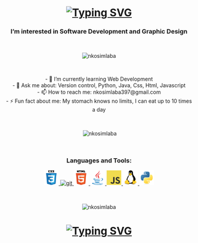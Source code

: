 <h1 align="center"><a href="https://git.io/typing-svg"><img src="https://readme-typing-svg.herokuapp.com?font=Montserrat&weight=800&pause=1000&color=F71A1A&center=true&vCenter=true&random=true&width=435&lines=Hi%2C+there+%F0%9F%91%8B;I+am+Nkosikhona+Mlaba+%F0%9F%98%87;I+am+a+WeThinkCode_+student+%F0%9F%91%A8%E2%80%8D%F0%9F%92%BB" alt="Typing SVG" /></a></h1>
<h3 align="center">I’m interested in Software Development and Graphic Design</h3>

<br>

<div align="center">
<p align="center"> <img src="https://komarev.com/ghpvc/?username=nkosimlaba&label=Profile%20views&color=0e75b6&style=flat" alt="nkosimlaba" /> </p>
</div>

<br>

<p align="center">
- 🌱 I’m currently learning Web Development <br>
- 💬 Ask me about: Version control, Python, Java, Css, Html, Javascript <br>
- 📫 How to reach me: nkosimlaba397@gmail.com <br>
- ⚡ Fun fact about me: My stomach knows no limits, I can eat up to 10 times a day
</p>

<br>

<div align="center">
  <p>&nbsp;<img align="center" src="https://github-readme-stats.vercel.app/api?username=nkosimlaba&show_icons=true&locale=en" alt="nkosimlaba" /></p>
</div>

<br>

<h3 align="center">Languages and Tools:</h3>
<p align="center"> <a href="https://www.w3schools.com/css/" target="_blank" rel="noreferrer"> <img src="https://raw.githubusercontent.com/devicons/devicon/master/icons/css3/css3-original-wordmark.svg" alt="css3" width="40" height="40"/> </a> <a href="https://git-scm.com/" target="_blank" rel="noreferrer"> <img src="https://www.vectorlogo.zone/logos/git-scm/git-scm-icon.svg" alt="git" width="40" height="40"/> </a> <a href="https://www.w3.org/html/" target="_blank" rel="noreferrer"> <img src="https://raw.githubusercontent.com/devicons/devicon/master/icons/html5/html5-original-wordmark.svg" alt="html5" width="40" height="40"/> </a> <a href="https://www.java.com" target="_blank" rel="noreferrer"> <img src="https://raw.githubusercontent.com/devicons/devicon/master/icons/java/java-original.svg" alt="java" width="40" height="40"/> </a> <a href="https://developer.mozilla.org/en-US/docs/Web/JavaScript" target="_blank" rel="noreferrer"> <img src="https://raw.githubusercontent.com/devicons/devicon/master/icons/javascript/javascript-original.svg" alt="javascript" width="40" height="40"/> </a> <a href="https://www.linux.org/" target="_blank" rel="noreferrer"> <img src="https://raw.githubusercontent.com/devicons/devicon/master/icons/linux/linux-original.svg" alt="linux" width="40" height="40"/> </a> <a href="https://www.python.org" target="_blank" rel="noreferrer"> <img src="https://raw.githubusercontent.com/devicons/devicon/master/icons/python/python-original.svg" alt="python" width="40" height="40"/> </a> </p>

<br>

<p align="center"><img align="center" src="https://github-readme-stats.vercel.app/api/top-langs?username=nkosimlaba&show_icons=true&locale=en&layout=compact" alt="nkosimlaba" /></p>

<h1 align="center"><a href="https://git.io/typing-svg"><img src="https://readme-typing-svg.herokuapp.com?font=Montserrat&weight=800&pause=1000&color=F70000&center=true&vCenter=true&random=true&width=435&lines=Thanks+for+visiting+my+profile!+%F0%9F%A4%97;Goodbye!👋+" alt="Typing SVG" /></a></h1>
